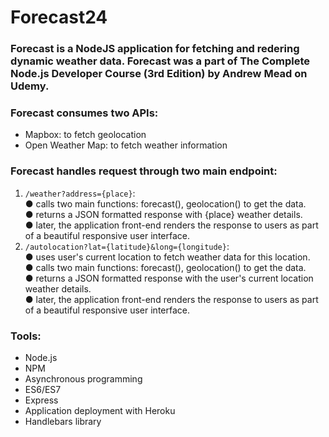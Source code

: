 # Forecast24

### Forecast is a NodeJS application for fetching and redering dynamic weather data. Forecast was a part of The Complete Node.js Developer Course (3rd Edition) by Andrew Mead on Udemy.

### Forecast consumes two APIs:
  * Mapbox: to fetch geolocation
  * Open Weather Map: to fetch weather information

### Forecast handles request through two main endpoint:
  1. `/weather?address={place}`: <br>
    ● calls two main functions: forecast(), geolocation() to get the data. <br>
    ● returns a JSON formatted response with {place} weather details. <br>
    ● later, the application front-end renders the response to users as part of a beautiful responsive user interface. <br>
  2. `/autolocation?lat={latitude}&long={longitude}`: <br>
    ● uses user's current location to fetch weather data for this location. <br>
    ● calls two main functions: forecast(), geolocation() to get the data. <br>
    ● returns a JSON formatted response with the user's current location weather details. <br>
    ● later, the application front-end renders the response to users as part of a beautiful responsive user interface. <br>

### Tools:
  * Node.js
  * NPM
  * Asynchronous programming
  * ES6/ES7
  * Express
  * Application deployment with Heroku
  * Handlebars library 
